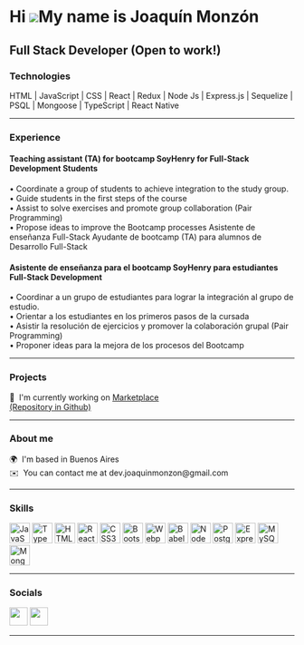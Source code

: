 Hi ![](https://user-images.githubusercontent.com/18350557/176309783-0785949b-9127-417c-8b55-ab5a4333674e.gif)My name is Joaquín Monzón
======================================================================================================================================

Full Stack Developer (Open to work!) <br/>
--------------------
<h3>Technologies</h3>
HTML | JavaScript | CSS | React | Redux | Node Js | Express.js | Sequelize | PSQL | Mongoose | TypeScript | React Native <br/> <hr/>
<h3>Experience</h3>
<h4>Teaching assistant (TA) for bootcamp SoyHenry for Full-Stack Development Students</h4>
• Coordinate a group of students to achieve integration to the study group. <br/>
• Guide students in the first steps of the course <br/>
• Assist to solve exercises and promote group collaboration (Pair Programming) <br/>
• Propose ideas to improve the Bootcamp processes Asistente de enseñanza Full-Stack Ayudante de bootcamp (TA) para alumnos de Desarrollo Full-Stack <br/>
<h4>Asistente de enseñanza para el bootcamp SoyHenry para estudiantes Full-Stack Development</h4>
• Coordinar a un grupo de estudiantes para lograr la integración al grupo de estudio. <br/>
• Orientar a los estudiantes en los primeros pasos de la cursada <br/>
• Asistir la resolución de ejercicios y promover la colaboración grupal (Pair Programming) <br/>
• Proponer ideas para la mejora de los procesos del Bootcamp <br/><hr/> 
<h3>Projects</h3>
🚀  I'm currently working on <a href='http://mercado-los-7-enanitos.vercel.app/'>Marketplace</> 
</br>
<a href='https://github.com/JuanCruzRausch/ProyectoGrupal'>(Repository in Github)</a> 
 <hr/> 
<h3>About me</h3>
🌍  I'm based in Buenos Aires <br/>
✉️  You can contact me at dev.joaquinmonzon@gmail.com<hr/>
<h3>Skills</h3>
<p align="left">
<a href="https://developer.mozilla.org/en-US/docs/Web/JavaScript" target="_blank" rel="noreferrer"><img src="https://raw.githubusercontent.com/danielcranney/readme-generator/main/public/icons/skills/javascript-colored.svg" width="36" height="36" alt="JavaScript" /></a>
<a href="https://www.typescriptlang.org/" target="_blank" rel="noreferrer"><img src="https://raw.githubusercontent.com/danielcranney/readme-generator/main/public/icons/skills/typescript-colored.svg" width="36" height="36" alt="TypeScript" /></a>
<a href="https://developer.mozilla.org/en-US/docs/Glossary/HTML5" target="_blank" rel="noreferrer"><img src="https://raw.githubusercontent.com/danielcranney/readme-generator/main/public/icons/skills/html5-colored.svg" width="36" height="36" alt="HTML5" /></a>
<a href="https://reactjs.org/" target="_blank" rel="noreferrer"><img src="https://raw.githubusercontent.com/danielcranney/readme-generator/main/public/icons/skills/react-colored.svg" width="36" height="36" alt="React" /></a>
<a href="https://www.w3.org/TR/CSS/#css" target="_blank" rel="noreferrer"><img src="https://raw.githubusercontent.com/danielcranney/readme-generator/main/public/icons/skills/css3-colored.svg" width="36" height="36" alt="CSS3" /></a>
<a href="https://getbootstrap.com/" target="_blank" rel="noreferrer"><img src="https://raw.githubusercontent.com/danielcranney/readme-generator/main/public/icons/skills/bootstrap-colored.svg" width="36" height="36" alt="Bootstrap" /></a>
<a href="https://webpack.js.org/" target="_blank" rel="noreferrer"><img src="https://raw.githubusercontent.com/danielcranney/readme-generator/main/public/icons/skills/webpack-colored.svg" width="36" height="36" alt="Webpack" /></a>
<a href="https://babeljs.io/" target="_blank" rel="noreferrer"><img src="https://raw.githubusercontent.com/danielcranney/readme-generator/main/public/icons/skills/babel-colored.svg" width="36" height="36" alt="Babel" /></a>
<a href="https://nodejs.org/en/" target="_blank" rel="noreferrer"><img src="https://raw.githubusercontent.com/danielcranney/readme-generator/main/public/icons/skills/nodejs-colored.svg" width="36" height="36" alt="NodeJS" /></a>
<a href="https://www.postgresql.org/" target="_blank" rel="noreferrer"><img src="https://raw.githubusercontent.com/danielcranney/readme-generator/main/public/icons/skills/postgresql-colored.svg" width="36" height="36" alt="PostgreSQL" /></a>
<a href="https://expressjs.com/" target="_blank" rel="noreferrer"><img src="https://raw.githubusercontent.com/danielcranney/readme-generator/main/public/icons/skills/express-colored.svg" width="36" height="36" alt="Express" /></a>
<a href="https://www.mysql.com/" target="_blank" rel="noreferrer"><img src="https://raw.githubusercontent.com/danielcranney/readme-generator/main/public/icons/skills/mysql-colored.svg" width="36" height="36" alt="MySQL" /></a>
<a href="https://www.mongodb.com/" target="_blank" rel="noreferrer"><img src="https://raw.githubusercontent.com/danielcranney/readme-generator/main/public/icons/skills/mongodb-colored.svg" width="36" height="36" alt="MongoDB" /></a>
</p>
<hr/>

<h3>Socials</h3>

<p align="left"> <a href="https://www.github.com/MonzonJoaquin" target="_blank" rel="noreferrer"><img src="https://raw.githubusercontent.com/danielcranney/readme-generator/main/public/icons/socials/github.svg" width="32" height="32" /></a> <a href="https://www.linkedin.com/in/joaquin-monzon-b02904235/" target="_blank" rel="noreferrer"><img src="https://raw.githubusercontent.com/danielcranney/readme-generator/main/public/icons/socials/linkedin.svg" width="32" height="32" /></a></p>
<hr/>




